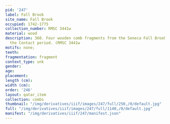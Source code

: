 ```yaml
---
pid: '247'
label: Fall Brook
site_name: Fall Brook
occupied: 1742-1775
collection_number: RMSC 3441w
material: wood
description: 360. Four wooden comb fragments from the Seneca Fall Brook site from
  the Contact period. (RMSC 3441w
motifs: none;
teeth:
fragmentation: fragment
context_type: unk
gender:
age:
placement:
length (cm):
width (cm):
order: '246'
layout: qatar_item
collection: combs
thumbnail: "/img/derivatives/iiif/images/247/full/250,/0/default.jpg"
full: "/img/derivatives/iiif/images/247/full/1140,/0/default.jpg"
manifest: "/img/derivatives/iiif/247/manifest.json"
---
```

